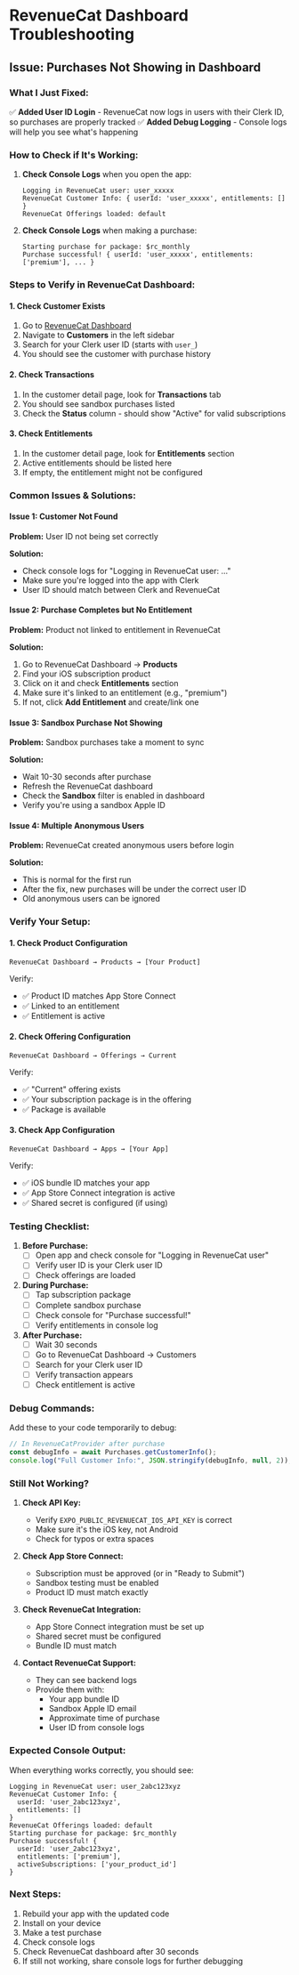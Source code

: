 # RevenueCat Dashboard Troubleshooting

## Issue: Purchases Not Showing in Dashboard

### What I Just Fixed:

✅ **Added User ID Login** - RevenueCat now logs in users with their Clerk ID, so purchases are properly tracked
✅ **Added Debug Logging** - Console logs will help you see what's happening

### How to Check if It's Working:

1. **Check Console Logs** when you open the app:

   ```
   Logging in RevenueCat user: user_xxxxx
   RevenueCat Customer Info: { userId: 'user_xxxxx', entitlements: [] }
   RevenueCat Offerings loaded: default
   ```

2. **Check Console Logs** when making a purchase:
   ```
   Starting purchase for package: $rc_monthly
   Purchase successful! { userId: 'user_xxxxx', entitlements: ['premium'], ... }
   ```

### Steps to Verify in RevenueCat Dashboard:

#### 1. Check Customer Exists

1. Go to [RevenueCat Dashboard](https://app.revenuecat.com/)
2. Navigate to **Customers** in the left sidebar
3. Search for your Clerk user ID (starts with `user_`)
4. You should see the customer with purchase history

#### 2. Check Transactions

1. In the customer detail page, look for **Transactions** tab
2. You should see sandbox purchases listed
3. Check the **Status** column - should show "Active" for valid subscriptions

#### 3. Check Entitlements

1. In the customer detail page, look for **Entitlements** section
2. Active entitlements should be listed here
3. If empty, the entitlement might not be configured

### Common Issues & Solutions:

#### Issue 1: Customer Not Found

**Problem:** User ID not being set correctly

**Solution:**

- Check console logs for "Logging in RevenueCat user: ..."
- Make sure you're logged into the app with Clerk
- User ID should match between Clerk and RevenueCat

#### Issue 2: Purchase Completes but No Entitlement

**Problem:** Product not linked to entitlement in RevenueCat

**Solution:**

1. Go to RevenueCat Dashboard → **Products**
2. Find your iOS subscription product
3. Click on it and check **Entitlements** section
4. Make sure it's linked to an entitlement (e.g., "premium")
5. If not, click **Add Entitlement** and create/link one

#### Issue 3: Sandbox Purchase Not Showing

**Problem:** Sandbox purchases take a moment to sync

**Solution:**

- Wait 10-30 seconds after purchase
- Refresh the RevenueCat dashboard
- Check the **Sandbox** filter is enabled in dashboard
- Verify you're using a sandbox Apple ID

#### Issue 4: Multiple Anonymous Users

**Problem:** RevenueCat created anonymous users before login

**Solution:**

- This is normal for the first run
- After the fix, new purchases will be under the correct user ID
- Old anonymous users can be ignored

### Verify Your Setup:

#### 1. Check Product Configuration

```
RevenueCat Dashboard → Products → [Your Product]
```

Verify:

- ✅ Product ID matches App Store Connect
- ✅ Linked to an entitlement
- ✅ Entitlement is active

#### 2. Check Offering Configuration

```
RevenueCat Dashboard → Offerings → Current
```

Verify:

- ✅ "Current" offering exists
- ✅ Your subscription package is in the offering
- ✅ Package is available

#### 3. Check App Configuration

```
RevenueCat Dashboard → Apps → [Your App]
```

Verify:

- ✅ iOS bundle ID matches your app
- ✅ App Store Connect integration is active
- ✅ Shared secret is configured (if using)

### Testing Checklist:

1. **Before Purchase:**
   - [ ] Open app and check console for "Logging in RevenueCat user"
   - [ ] Verify user ID is your Clerk user ID
   - [ ] Check offerings are loaded

2. **During Purchase:**
   - [ ] Tap subscription package
   - [ ] Complete sandbox purchase
   - [ ] Check console for "Purchase successful!"
   - [ ] Verify entitlements in console log

3. **After Purchase:**
   - [ ] Wait 30 seconds
   - [ ] Go to RevenueCat Dashboard → Customers
   - [ ] Search for your Clerk user ID
   - [ ] Verify transaction appears
   - [ ] Check entitlement is active

### Debug Commands:

Add these to your code temporarily to debug:

```typescript
// In RevenueCatProvider after purchase
const debugInfo = await Purchases.getCustomerInfo();
console.log("Full Customer Info:", JSON.stringify(debugInfo, null, 2));
```

### Still Not Working?

1. **Check API Key:**
   - Verify `EXPO_PUBLIC_REVENUECAT_IOS_API_KEY` is correct
   - Make sure it's the iOS key, not Android
   - Check for typos or extra spaces

2. **Check App Store Connect:**
   - Subscription must be approved (or in "Ready to Submit")
   - Sandbox testing must be enabled
   - Product ID must match exactly

3. **Check RevenueCat Integration:**
   - App Store Connect integration must be set up
   - Shared secret must be configured
   - Bundle ID must match

4. **Contact RevenueCat Support:**
   - They can see backend logs
   - Provide them with:
     - Your app bundle ID
     - Sandbox Apple ID email
     - Approximate time of purchase
     - User ID from console logs

### Expected Console Output:

When everything works correctly, you should see:

```
Logging in RevenueCat user: user_2abc123xyz
RevenueCat Customer Info: {
  userId: 'user_2abc123xyz',
  entitlements: []
}
RevenueCat Offerings loaded: default
Starting purchase for package: $rc_monthly
Purchase successful! {
  userId: 'user_2abc123xyz',
  entitlements: ['premium'],
  activeSubscriptions: ['your_product_id']
}
```

### Next Steps:

1. Rebuild your app with the updated code
2. Install on your device
3. Make a test purchase
4. Check console logs
5. Check RevenueCat dashboard after 30 seconds
6. If still not working, share console logs for further debugging
